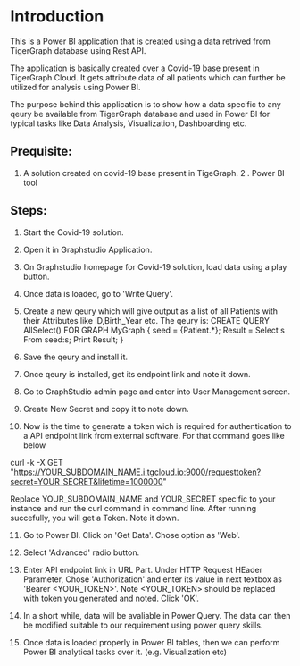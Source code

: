 # Introduction

This is a Power BI application that is created using a data retrived from TigerGraph database using Rest API.

The application is basically created over a Covid-19 base present in TigerGraph Cloud.
It gets attribute data of all patients which can further be utilized for analysis using Power BI.

The purpose behind this application is to show how a data specific to any qeury be available from TigerGraph database
and used in Power BI for typical tasks like Data Analysis, Visualization, Dashboarding etc.

## Prequisite:

1. A solution created on covid-19 base present in TigeGraph.
2 . Power BI tool


## Steps:

1. Start the Covid-19 solution.

2. Open it in Graphstudio Application.

3. On Graphstudio homepage for Covid-19 solution, load data using a play button.

4. Once data is loaded, go to 'Write Query'.

5. Create a new qeury which will give output as a list of all Patients with their Attributes like ID,Birth_Year etc.
The qeury is:
CREATE QUERY AllSelect() FOR GRAPH MyGraph {
	seed = {Patient.*};
	Result = Select s From seed:s;
	Print Result;
}

6. Save the qeury and install it.

7. Once qeury is installed, get its endpoint link and note it down.

8. Go to GraphStudio admin page and enter into User Management screen.

9. Create New Secret and copy it to note down.

10. Now is the time to generate a token wich is required for authentication to a API endpoint link from external software. 
For that command goes like below

curl -k -X GET "https://YOUR_SUBDOMAIN_NAME.i.tgcloud.io:9000/requesttoken?secret=YOUR_SECRET&lifetime=1000000"

Replace YOUR_SUBDOMAIN_NAME and YOUR_SECRET specific to your instance and run the curl command in command line.
After running succefully, you will get a Token. Note it down.

11. Go to Power BI. Click on 'Get Data'. Chose option as 'Web'.

12. Select 'Advanced' radio button.

13. Enter API endpoint link in URL Part.
Under HTTP Request HEader Parameter,
Chose 'Authorization' and enter its value in next textbox as 'Bearer <YOUR_TOKEN>'. Note <YOUR_TOKEN> should be replaced with token you generated and noted.
Click 'OK'.

14. In a short while, data will be avaliable in Power Query. The data can then be modified suitable to our requirement using power query skills.

15. Once data is loaded properly in Power BI tables, then we can perform Power BI analytical tasks over it. (e.g. Visualization etc)
